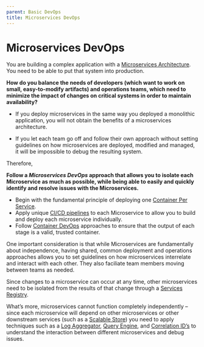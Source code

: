 ```yaml
---
parent: Basic DevOps
title: Microservices DevOps
---
```

Microservices DevOps
===

You are building a complex application with a [Microservices Architecture](../Microservices/Microservices-Architecture.md). You need to be able to put that system into production.

**How do you balance the needs of developers (which want to work on small, easy-to-modify artifacts) and operations teams, which need to minimize the impact of changes on critical systems in order to maintain availability?**

-   If you deploy microservices in the same way you deployed a monolithic application, you will not obtain the benefits of a microservices architecture.

-   If you let each team go off and follow their own approach without setting guidelines on how microservices are deployed, modified and managed, it will be impossible to debug the resulting system.

Therefore,

**Follow a *Microservices DevOps* approach that allows you to isolate each Microservice as much as possible, while being able to easily and quickly identify and resolve issues with the Microservices.** 

- Begin with the fundamental principle of deploying one [Container Per Service](Container-Per-Service.md).  
- Apply unique [CI/CD pipelines](CD-Pipeline.md) to each Microservice to allow you to build and deploy each microservice individually.
- Follow [Container DevOps](../container-architecture/Container-DevOps.md) approaches to ensure that the output of each stage is a valid, trusted container.  

One important consideration is that while Microservices are fundamentally about independence, having shared, common deployment and operations approaches allows you to set guidelines on how microservices interrelate and interact with each other.  They also faciliate team members moving between teams as needed.

Since changes to a microservice can occur at any time, other microservices need to be isolated from the results of that change through a [Services Registry](Service-Registry-kyle.md).

What’s more, microservices cannot function completely independently – since each microservice will depend on other microservices or other downstream services (such as a [Scalable Store](../Scalable-Store/Scalable-Store.md)) you need to apply techniques such as a [Log Aggregator](Log-Aggregator.md), [Query Engine](Query-Engine.md), and [Correlation ID’s](Correlation-ID.md) to understand the interaction between different microservices and debug issues.
